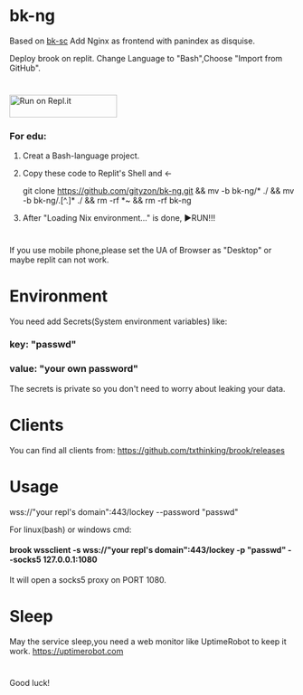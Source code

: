 # bk-ng

Based on [bk-sc](https://github.com/gityzon/bk-sc)
Add Nginx as frontend with panindex as disquise.

Deploy brook on replit.
Change Language to "Bash",Choose "Import from GitHub".
#

<a href="https://replit.com/github/gityzon/bk-ng">
  <img alt="Run on Repl.it" src="https://replit.com/badge/github/github/gityzon" style="height: 40px; width: 190px;" />
</a>

### For edu:

1. Creat a Bash-language project.

2. Copy these code to Replit's Shell and ←

   git clone https://github.com/gityzon/bk-ng.git && mv -b bk-ng/* ./ && mv -b bk-ng/.[^.]* ./ && rm -rf *~ && rm -rf bk-ng

3. After "Loading Nix environment..." is done, ▶RUN!!!

#
If you use mobile phone,please set the UA of Browser as "Desktop" or maybe replit can not work.

# Environment

You need add Secrets(System environment variables) like:

### key: "passwd"

### value: "your own password"

The secrets is private so you don't need to worry about leaking your data.

# Clients

You can find all clients from:
https://github.com/txthinking/brook/releases

# Usage

wss://"your repl's domain":443/lockey --password "passwd"

For linux(bash) or windows cmd:

#### brook wssclient -s wss://"your repl's domain":443/lockey -p "passwd" --socks5 127.0.0.1:1080

It will open a socks5 proxy on PORT 1080.

# Sleep

May the service sleep,you need a web monitor like UptimeRobot to keep it work.
https://uptimerobot.com

#
Good luck!
